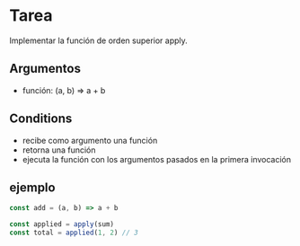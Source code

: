 # Tarea

Implementar la función de orden superior apply.

## Argumentos

* función: (a, b) => a + b

## Conditions

* recibe como argumento una función
* retorna una función
* ejecuta la función con los argumentos pasados en la primera invocación

## ejemplo

```javascript
const add = (a, b) => a + b

const applied = apply(sum)
const total = applied(1, 2) // 3
```
